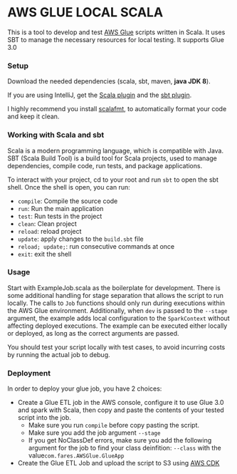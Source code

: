 # AWS GLUE LOCAL SCALA

This is a tool to develop and test [AWS Glue] scripts written in Scala. It uses SBT to manage the necessary resources for local testing. 
It supports Glue 3.0

### Setup

Download the needed dependencies (scala, sbt, maven, **java JDK 8**). 

If you are using IntelliJ, get the [Scala plugin] and the [sbt plugin].

I highly recommend you install [scalafmt], to automatically format your code and keep it clean.

### Working with Scala and sbt
Scala is a modern programming language, which is compatible with Java. SBT (Scala Build Tool) is a build tool for Scala projects, used to manage dependencies, compile code, run tests, and package applications.

To interact with your project, cd to your root and run `sbt` to open the sbt shell. Once the shell is open, you can run:
- `compile`: Compile the source code
- `run`: Run the main application
- `test`: Run tests in the project
- `clean`: Clean project
- `reload`: reload project
- `update`: apply changes to the `build.sbt` file
- `reload; update;`: run consecutive commands at once
- `exit`: exit the shell

### Usage

Start with ExampleJob.scala as the boilerplate for development. There is some additional handling for stage separation that allows the script to run locally. The calls to `Job` functions should only run during executions within the AWS Glue environment. Additionally, when `dev` is passed to the `--stage` argument, the example adds local configuration to the `SparkContext` without affecting deployed executions. The example can be executed either locally or deployed, as long as the correct arguments are passed.

You should test your script locally with test cases, to avoid incurring costs by running the actual job to debug.

### Deployment

In order to deploy your glue job, you have 2 choices:
- Create a Glue ETL job in the AWS console, configure it to use Glue 3.0 and spark with Scala, then copy and paste the contents of your tested script into the job. 
  - Make sure you run `compile` before copy pasting the script.
  - Make sure you add the job argument `--stage` 
  - If you get NoClassDef errors, make sure you add the following argument for the job to find your class deinfition:
    `--class` with the value`com.fares.AWSGlue.GlueApp`
- Create the Glue ETL Job and upload the script to S3 using [AWS CDK]




[AWS Glue]: https://docs.aws.amazon.com/glue/latest/dg/aws-glue-programming-scala.html
[Scala plugin]: https://plugins.jetbrains.com/plugin/1347-scala
[sbt plugin]: https://plugins.jetbrains.com/plugin/5007-sbt
[AWS CDK]: https://docs.aws.amazon.com/cdk/v2/guide/getting_started.html
[scalafmt]: https://scalameta.org/scalafmt/